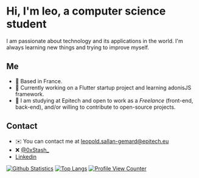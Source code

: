 # Hi, I'm leo, a computer science student

I am passionate about technology and its applications in the world. I'm always learning new things and trying to improve myself.
## Me

- 📍 Based in France.
- 🌱 Currently working on a Flutter startup project and learning adonisJS framework.
- 🏫 I am studying at Epitech and open to work as a *Freelance* (front-end, back-end), and/or willing to contribute to open-source projects.

## Contact
- ✉️ You can contact me at [leopold.sallan-gemard@epitech.eu](mailto:leopold.sallan-gemard@epitech.eu)
- ❌ [@0xStash_](https://twitter.com/0xStash_)
- [Linkedin](https://www.linkedin.com/in/leopold-sallan-gemard/)

[![Github Statistics](https://github-readme-stats.vercel.app/api?username=sgLeopold&count_private=true&show_icons=true&hide_border=true&theme=radical)](https://github.com/sgLeopold)
[![Top Langs](https://github-readme-stats.vercel.app/api/top-langs/?username=sgLeopold&layout=compact&count_private=true&theme=radical)](https://github.com/sgLeopold)
[![Profile View Counter](https://komarev.com/ghpvc/?username=sgLeopold)](https://github.com/sgLeopold)
